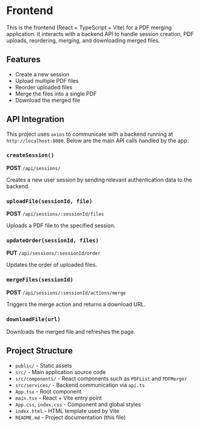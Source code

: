# Frontend

This is the frontend (React + TypeScript + Vite) for a PDF merging application. It interacts with a backend API to handle session creation, PDF uploads, reordering, merging, and downloading merged files.

## Features
- Create a new session
- Upload multiple PDF files
- Reorder uploaded files
- Merge the files into a single PDF
- Download the merged file

## API Integration

This project uses `axios` to communicate with a backend running at `http://localhost:8080`. Below are the main API calls handled by the app:

### `createSession()`

**POST** `/api/sessions/`

Creates a new user session by sending relevant authentication data to the backend.

### `uploadFile(sessionId, file)`
**POST** `/api/sessions/:sessionId/files`

Uploads a PDF file to the specified session.

### `updateOrder(sessionId, files)`
**PUT** `/api/sessions/:sessionId/order`

Updates the order of uploaded files.

### `mergeFiles(sessionId)`
**POST** `/api/sessions/:sessionId/actions/merge`

Triggers the merge action and returns a download URL.

### `downloadFile(url)`
Downloads the merged file and refreshes the page.

## Project Structure
- `public/` - Static assets
- `src/` - Main application source code
- `src/components/` - React components such as `PDFList` and `PDFMerger`
- `src/services/` - Backend communication via `api.ts`
- `App.tsx` - Root component
- `main.tsx` - React + Vite entry point
- `App.css`, `index.css` - Component and global styles
- `index.html` - HTML template used by Vite
- `README.md` - Project documentation (this file)